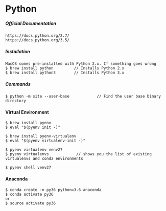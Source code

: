 # Python

##### Official Documentation

```
https://docs.python.org/2.7/
https://docs.python.org/3.5/
```

##### Installation

```
MacOS comes pre-installed with Python 2.x. If something goes wrong
$ brew install python         // Installs Python 2.x
$ brew install python3        // Installs Python 3.x
```

##### Commands

```
$ python -m site --user-base            // Find the user base binary directory
```

#### Virtual Environment

```
$ brew install pyenv
$ eval "$(pyenv init -)"

$ brew install pyenv-virtualenv
$ eval "$(pyenv virtualenv-init -)"

$ pyenv virtualenv venv27
$ pyenv virtualenvs            // shows you the list of existing virtualenvs and conda environments

$ pyenv shell venv27
```

#### Anaconda

```
$ conda create -n py36 python=3.6 anaconda
$ conda activate py36
or
$ source activate py36
```



